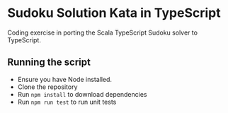 # Sudoku Solution Kata in TypeScript

Coding exercise in porting the Scala TypeScript Sudoku solver to TypeScript.

## Running the script
- Ensure you have Node installed.
- Clone the repository
- Run `npm install` to download dependencies
- Run `npm run test` to run unit tests

